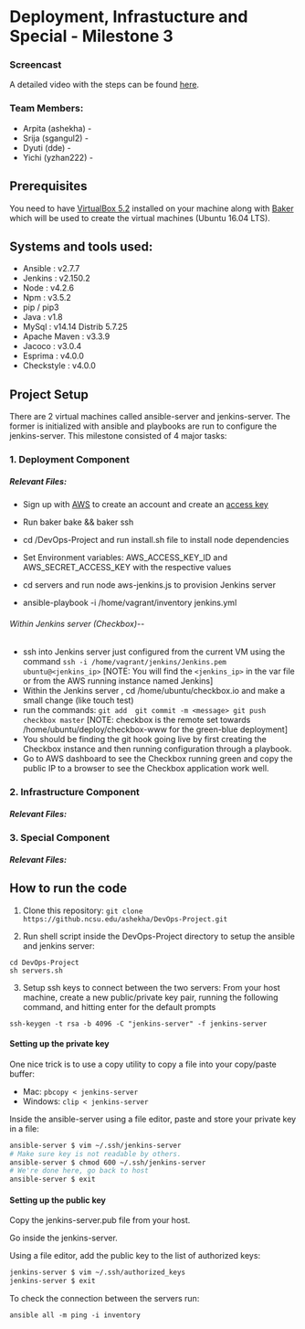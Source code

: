 # Deployment, Infrastucture and Special - Milestone 3


### Screencast
A detailed video with the steps can be found [here]().

### Team Members:

* Arpita (ashekha) - 
* Srija  (sgangul2) - 
* Dyuti  (dde) - 
* Yichi  (yzhan222) - 

## Prerequisites
You need to have [VirtualBox 5.2](https://www.virtualbox.org/wiki/Download_Old_Builds_5_2) installed on your machine along with [Baker](https://docs.getbaker.io/installation/) which will be used to create the virtual machines (Ubuntu 16.04 LTS).

## Systems and tools used:

* Ansible : v2.7.7
* Jenkins : v2.150.2
* Node : v4.2.6
* Npm : v3.5.2
* pip / pip3
* Java : v1.8
* MySql : v14.14 Distrib 5.7.25
* Apache Maven : v3.3.9
* Jacoco : v3.0.4
* Esprima : v4.0.0
* Checkstyle : v4.0.0

## Project Setup

There are 2 virtual machines called ansible-server and jenkins-server. The former is initialized with ansible and playbooks are run to configure the jenkins-server.
This milestone consisted of 4 major tasks:

### 1. Deployment Component
##### Relevant Files:


* Sign up with [AWS](https://aws.amazon.com/premiumsupport/plans/) to create an account and create an [access key](https://docs.aws.amazon.com/general/latest/gr/managing-aws-access-keys.html)

* Run baker bake && baker ssh
* cd /DevOps-Project and run install.sh file to install node dependencies
* Set Environment variables: AWS_ACCESS_KEY_ID and AWS_SECRET_ACCESS_KEY with the respective values
* cd servers and run node aws-jenkins.js to provision Jenkins server
* ansible-playbook -i /home/vagrant/inventory jenkins.yml

###### Within Jenkins server (Checkbox)--
* ssh into Jenkins server just configured from the current VM using the command ``` ssh -i /home/vagrant/jenkins/Jenkins.pem ubuntu@<jenkins_ip> ``` [NOTE: You will find the ```<jenkins_ip>``` in the var file or from the AWS running instance named Jenkins]
* Within the Jenkins server , cd /home/ubuntu/checkbox.io and make a small change (like touch test)
* run the commands: ``` git add 
git commit -m <message>
git push checkbox master ```
[NOTE: checkbox is the remote set towards /home/ubuntu/deploy/checkbox-www for the green-blue deployment] 
* You should be finding the git hook going live by first creating the Checkbox instance and then running configuration through a playbook.
* Go to AWS dashboard to see the Checkbox running green and copy the public IP to a browser to see the Checkbox application work well.





### 2. Infrastructure Component
##### Relevant Files:


### 3. Special Component
##### Relevant Files:



## How to run the code
1. Clone this repository: ```git clone https://github.ncsu.edu/ashekha/DevOps-Project.git ```

2. Run shell script inside the DevOps-Project directory to setup the ansible and jenkins server:
```
cd DevOps-Project
sh servers.sh
```

3. Setup ssh keys to connect between the two servers:
From your host machine, create a new public/private key pair, running the following command, and hitting enter for the default prompts
```
ssh-keygen -t rsa -b 4096 -C "jenkins-server" -f jenkins-server
```

#### Setting up the private key

One nice trick is to use a copy utility to copy a file into your copy/paste buffer:

* Mac: `pbcopy < jenkins-server`
* Windows: `clip < jenkins-server`

Inside the ansible-server using a file editor, paste and store your private key in a file:

```bash
ansible-server $ vim ~/.ssh/jenkins-server
# Make sure key is not readable by others.
ansible-server $ chmod 600 ~/.ssh/jenkins-server
# We're done here, go back to host
ansible-server $ exit
```

#### Setting up the public key

Copy the jenkins-server.pub file from your host.

Go inside the jenkins-server.

Using a file editor, add the public key to the list of authorized keys:

```bash
jenkins-server $ vim ~/.ssh/authorized_keys
jenkins-server $ exit
```
To check the connection between the servers run:
```
ansible all -m ping -i inventory
```
